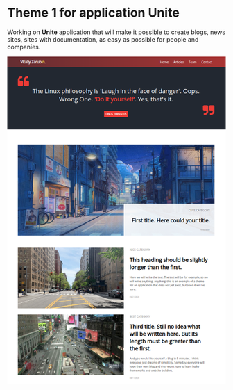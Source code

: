 Theme 1 for application **Unite**
===================

Working on **Unite** application that will make it possible to create blogs, news sites, sites with documentation, as easy as possible for people and companies.

![picture](data/preview3.png)